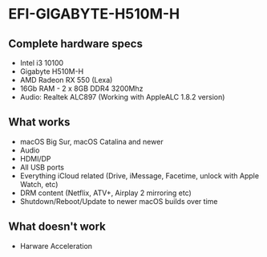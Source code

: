 # EFI-GIGABYTE-H510M-H

## Complete hardware specs
- Intel i3 10100
- Gigabyte H510M-H
- AMD Radeon RX 550 (Lexa)
- 16Gb RAM - 2 x 8GB DDR4 3200Mhz
- Audio: Realtek ALC897 (Working with AppleALC 1.8.2 version)

## What works
- macOS Big Sur, macOS Catalina and newer
- Audio
- HDMI/DP
- All USB ports
- Everything iCloud related (Drive, iMessage, Facetime, unlock with Apple Watch, etc)
- DRM content (Netflix, ATV+, Airplay 2 mirroring etc)
- Shutdown/Reboot/Update to newer macOS builds over time
  
## What doesn't work
- Harware Acceleration